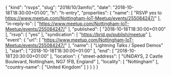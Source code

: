 {
  "kind": "rsvps",
  "slug": "2018/10/3amfo/",
  "date": "2018-10-18T18:30:00+01:00",
  "h": "h-entry",
  "properties": {
    "name": [
      "RSVP yes to https://www.meetup.com/Nottingham-IoT-Meetup/events/255084247/"
    ],
    "in-reply-to": [
      "https://www.meetup.com/Nottingham-IoT-Meetup/events/255084247/"
    ],
    "published": [
      "2018-10-18T18:30:00+01:00"
    ],
    "rsvp": [
      "yes"
    ],
    "syndication": [
      "https://brid.gy/publish/meetup"
    ],
    "event": {
      "url": [
        "https://www.meetup.com/Nottingham-IoT-Meetup/events/255084247/"
      ],
      "name": [
        "Lightning Talks / Speed Demos"
      ],
      "start": [
        "2018-10-18T18:30:00+01:00"
      ],
      "end": [
        "2018-10-18T20:30:00+01:00"
      ],
      "location": {
        "street-address": [
          "UNiDAYS, 2 Castle Boulevard, Nottingham, NG7 1FB, England"
        ],
        "locality": [
          "Nottingham"
        ],
        "country-name": [
          "United Kingdom"
        ]
      }
    }
  }
}
